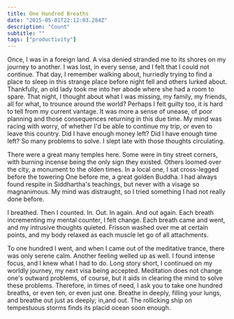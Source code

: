 ```yaml
---
title: One Hundred Breaths
date: "2015-05-01T22:12:03.284Z"
description: "Count"
subtitle: ""
tags: ["productivity"]
---
```


Once, I was in a foreign land. A visa denied stranded me to its shores on my journey to another. I was lost, in every sense, and I felt that I could not continue. That day, I remember walking about, hurriedly trying to find a place to sleep in this strange place before night fell and others lurked about. Thankfully, an old lady took me into her abode where she had a room to spare. That night, I thought about what I was missing, my family, my friends, all for what, to trounce around the world? Perhaps I felt guilty too, it is hard to tell from my current vantage. It was more a sense of unease, of poor planning and those consequences returning in this due time. My mind was racing with worry, of whether I'd be able to continue my trip, or even to leave this country. Did I have enough money left? Did I have enough time left? So many problems to solve. I slept late with those thoughts circulating.

There were a great many temples here. Some were in tiny street corners, with burning incense being the only sign they existed. Others loomed over the city, a monument to the olden times. In a local one, I sat cross-legged before the towering One before me, a great golden Buddha. I had always found respite in Siddhartha's teachings, but never with a visage so magnanimous. My mind was distraught, so I tried something I had not really done before.

I breathed. Then I counted. In. Out. In again. And out again. Each breath incrementing my mental counter, I felt change. Each breath came and went, and my intrusive thoughts quieted. Frisson washed over me at certain points, and my body relaxed as each muscle let go of all attachments.

To one hundred I went, and when I came out of the meditative trance, there was only serene calm. Another feeling welled up as well. I found intense focus, and I knew what I had to do. Long story short, I continued on my worldly journey, my next visa being accepted. Meditation does not change one's outward problems, of course, but it aids in clearing the mind to solve these problems. Therefore, in times of need, I ask you to take one hundred breaths, or even ten, or even just one. Breathe in deeply, filling your lungs, and breathe out just as deeply; in,and out. The rollicking ship on tempestuous storms finds its placid ocean soon enough.